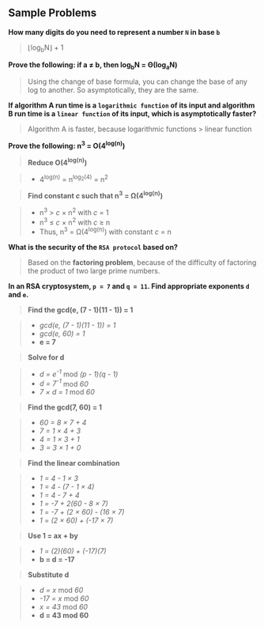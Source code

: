 ## Sample Problems

__How many digits do you need to represent a number `N` in base `b`__
> &lfloor;log<sub>b</sub>N&rfloor; + 1

__Prove the following: if a &#8800; b, then log<sub>b</sub>N = &Theta;(log<sub>a</sub>N)__
> Using the change of base formula, you can change the base of any log to another. So asymptotically, they are the same.

__If algorithm A run time is a `logarithmic function` of its input and algorithm B run time is a `linear function` of its input, which is asymptotically faster?__
> Algorithm A is faster, because logarithmic functions &gt; linear function

__Prove the following: n<sup>3</sup> = O(4<sup>log(n)</sup>)__
> __Reduce O(4<sup>log(n)</sup>)__

>	* 4<sup>log(n)</sup> = n<sup>log<sub>2</sub>(4)</sup> = n<sup>2</sup>

> __Find constant _c_ such that n<sup>3</sup> = &Omega;(4<sup>log(n)</sup>)__

>	* n<sup>3</sup> &gt; _c_ &times; n<sup>2</sup> with _c_ = 1
>	* n<sup>3</sup> &le; _c_ &times; n<sup>2</sup> with _c_ &ge; n
>	* Thus, n<sup>3</sup> = &Omega;(4<sup>log(n)</sup>) with constant _c_ = n

__What is the security of the `RSA protocol` based on?__
> Based on the __factoring problem__, because of the difficulty of factoring the product of two large prime numbers.

__In an RSA cryptosystem, `p = 7` and `q = 11`. Find appropriate exponents `d` and `e`.__
> __Find the gcd(e, (7 - 1)(11 - 1)) = 1__

>	* _gcd(e, (7 - 1)(11 - 1)) = 1_
>	* _gcd(e, 60) = 1_
>	* __e = 7__

> __Solve for d__

>	* _d = e<sup>-1</sup>_ mod _(p - 1)(q - 1)_
>	* _d = 7<sup>-1</sup>_ mod _60_
>	* _7 &times; d = 1_ mod _60_

> __Find the gcd(7, 60) = 1__

>	* _60 = 8 &times; 7 + 4_
>	* _7 = 1 &times; 4 + 3_
>	* _4 = 1 &times; 3 + 1_
>	* _3 = 3 &times; 1 + 0_

> __Find the linear combination__

>	* _1 = 4 - 1 &times; 3_
>	* _1 = 4 - (7 - 1 &times; 4)_
>	* _1 = 4 - 7 + 4_
>	* _1 = -7 + 2(60 - 8 &times; 7)_
>	* _1 = -7 + (2 &times; 60) - (16 &times; 7)_
>	* _1 = (2 &times; 60) + (-17 &times; 7)_

> __Use 1 = ax + by__

>	* _1 = (2)(60) + (-17)(7)_
>	* __b = d = -17__

> __Substitute d__

>	* _d = x_ mod _60_
>	* _-17 = x_ mod _60_
>	* _x = 43_ mod _60_
>	* __d = 43 mod 60__



